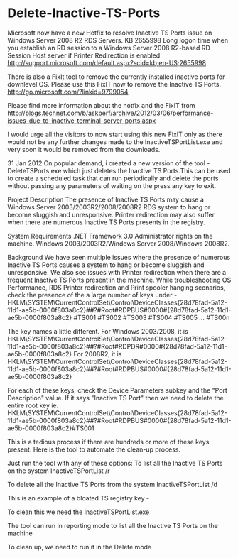 # Delete-Inactive-TS-Ports
Microsoft now have a new Hotfix to resolve Inactive TS Ports issue on Windows Server 2008 R2 RDS Servers.
KB 2655998 Long logon time when you establish an RD session to a Windows Server 2008 R2-based RD Session Host server if Printer Redirection is enabled http://support.microsoft.com/default.aspx?scid=kb;en-US;2655998

There is also a FixIt tool to remove the currently installed inactive ports for downlevel OS. Please use this FixIT now to remove the Inactive TS Ports. http://go.microsoft.com/?linkid=9799054

Please find more information about the hotfix and the FixIT from http://blogs.technet.com/b/askperf/archive/2012/03/06/performance-issues-due-to-inactive-terminal-server-ports.aspx

I would urge all the visitors to now start using this new FixIT only as there would not be any further changes made to the InactiveTSPortList.exe and very soon it would be removed from the downloads.

31 Jan 2012
On popular demand, i created a new version of the tool - DeleteTSPorts.exe which just deletes the Inactive TS Ports.This can be used to create a scheduled task that can run periodically and delete the ports without passing any parameters of waiting on the press any key to exit.


Project Description
The presence of Inactive TS Ports may cause a Windows Server 2003/2003R2/2008/2008R2 RDS system to hang or become sluggish and unresponsive. Printer redirection may also suffer when there are numerous Inactive TS Ports presents in the registry.

System Requirements
.NET Framework 3.0
Administrator rights on the machine.
Windows 2003/2003R2/Windows Server 2008/Windows 2008R2.

Background
We have seen multiple issues where the presence of numerous Inactive TS Ports causes a system to hang or become sluggish and unresponsive. We also see issues with Printer redirection when there are a frequent Inactive TS Ports present in the machine. While troubleshooting OS Performance, RDS Printer redirection and Print spooler hanging scenarios, check the presence of the a large number of keys under - 
HKLM\SYSTEM\CurrentControlSet\Control\DeviceClasses\{28d78fad-5a12-11d1-ae5b-0000f803a8c2}\##?#Root#RDPBUS#0000#{28d78fad-5a12-11d1-ae5b-0000f803a8c2}
#TS001
#TS002
#TS003
#TS004
#TS005
…
#TS00n

The key names a little different. For Windows 2003/2008, it is 
HKLM\SYSTEM\CurrentControlSet\Control\DeviceClasses\{28d78fad-5a12-11d1-ae5b-0000f803a8c2}\##?#Root#RDPDR#0000#{28d78fad-5a12-11d1-ae5b-0000f803a8c2}
For 2008R2, it is 
HKLM\SYSTEM\CurrentControlSet\Control\DeviceClasses\{28d78fad-5a12-11d1-ae5b-0000f803a8c2}\##?#Root#RDPBUS#0000#{28d78fad-5a12-11d1-ae5b-0000f803a8c2}

For each of these keys, check the Device Parameters subkey and the "Port Description" value.
If it says "Inactive TS Port" then we need to delete the entire root key ie. HKLM\SYSTEM\CurrentControlSet\Control\DeviceClasses\{28d78fad-5a12-11d1-ae5b-0000f803a8c2}\##?#Root#RDPBUS#0000#{28d78fad-5a12-11d1-ae5b-0000f803a8c2}\#TS001

This is a tedious process if there are hundreds or more of these keys present.
Here is the tool to automate the clean-up process.

Just run the tool with any of these options:
To list all the Inactive TS Ports on the system
InactiveTSPortList /r

To delete all the Inactive TS Ports from the system
InactiveTSPortList /d 

This is an example of a bloated TS registry key -


To clean this we need the InactiveTSPortList.exe


The tool can run in reporting mode to list all the Inactive TS Ports on the machine


To clean up, we need to run it in the Delete mode

